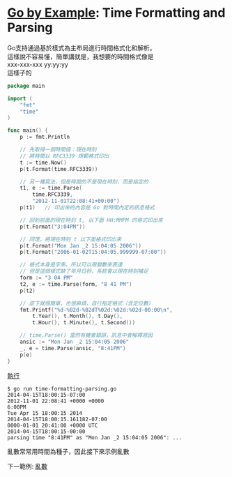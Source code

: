 # [Go by Example](../gobyexample.md): Time Formatting and Parsing

Go支持通過基於樣式為主布局進行時間格式化和解析。  
這樣說不容易懂，簡單講就是，我想要的時間格式像是  
 xxx-xxx-xxx yy:yy:yy  
這樣子的

``` go
package main

import (
    "fmt"
    "time"
)

func main() {
    p := fmt.Println

    // 先取得一個時間值：現在時刻
    // 將時間以 RFC3339 規範格式印出
    t := time.Now()
    p(t.Format(time.RFC3339))

    // 另一種寫法，但是時間的不是現在時刻，而是指定的
    t1, e := time.Parse(
        time.RFC3339,
        "2012-11-01T22:08:41+00:00")
    p(t1)	// 印出來的內容是 Go 對時間內定的訊息格式

    // 回到前面的現在時刻 t, 以下面 HH:MMPM 的格式印出來
    p(t.Format("3:04PM"))

    // 同理，將現在時刻 t 以下面格式印出來
    p(t.Format("Mon Jan _2 15:04:05 2006"))
    p(t.Format("2006-01-02T15:04:05.999999-07:00"))

    // 格式本身是字串，所以可以用變數來表達
    // 但是這個樣式缺了年月日秒，系統會以現在時刻補足
    form := "3 04 PM"
    t2, e := time.Parse(form, "8 41 PM")
    p(t2)

    // 底下就很簡單，也很麻煩，自行指定格式（含定位數）
    fmt.Printf("%d-%02d-%02dT%02d:%02d:%02d-00:00\n",
        t.Year(), t.Month(), t.Day(),
        t.Hour(), t.Minute(), t.Second())

    // time.Parse() 當然有機會錯誤，訊息中會解釋原因
    ansic := "Mon Jan _2 15:04:05 2006"
    _, e = time.Parse(ansic, "8:41PM")
    p(e)
}
```
[執行](http://play.golang.org/p/0ooeler0RfR)
``` shell
$ go run time-formatting-parsing.go 
2014-04-15T18:00:15-07:00
2012-11-01 22:08:41 +0000 +0000
6:00PM
Tue Apr 15 18:00:15 2014
2014-04-15T18:00:15.161182-07:00
0000-01-01 20:41:00 +0000 UTC
2014-04-15T18:00:15-00:00
parsing time "8:41PM" as "Mon Jan _2 15:04:05 2006": ...
```

亂數常常用時間為種子，因此接下來示例亂數

下一範例: [亂數](random-numbers.md)
